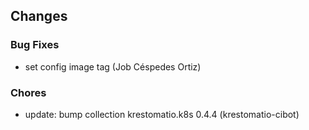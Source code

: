 ## Changes

### Bug Fixes

* set config image tag (Job Céspedes Ortiz)

### Chores

* update: bump collection krestomatio.k8s 0.4.4 (krestomatio-cibot)

